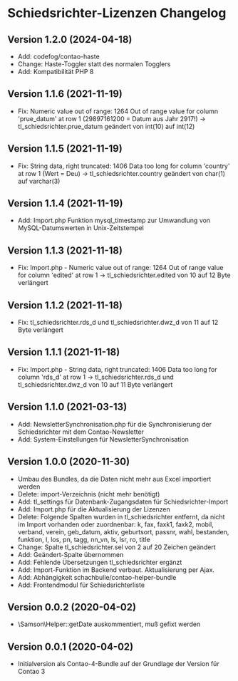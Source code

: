 # Schiedsrichter-Lizenzen Changelog

## Version 1.2.0 (2024-04-18)

* Add: codefog/contao-haste
* Change: Haste-Toggler statt des normalen Togglers
* Add: Kompatibilität PHP 8

## Version 1.1.6 (2021-11-19)

* Fix: Numeric value out of range: 1264 Out of range value for column 'prue_datum' at row 1 (29897161200 = Datum aus Jahr 2917!) -> tl_schiedsrichter.prue_datum geändert von int(10) auf int(12)

## Version 1.1.5 (2021-11-19)

* Fix: String data, right truncated: 1406 Data too long for column 'country' at row 1 (Wert = Deu) -> tl_schiedsrichter.country geändert von char(1) auf varchar(3)

## Version 1.1.4 (2021-11-19)

* Add: Import.php Funktion mysql_timestamp zur Umwandlung von MySQL-Datumswerten in Unix-Zeitstempel

## Version 1.1.3 (2021-11-18)

* Fix: Import.php - Numeric value out of range: 1264 Out of range value for column 'edited' at row 1 -> tl_schiedsrichter.edited von 10 auf 12 Byte verlängert

## Version 1.1.2 (2021-11-18)

* Fix: tl_schiedsrichter.rds_d und tl_schiedsrichter.dwz_d von 11 auf 12 Byte verlängert

## Version 1.1.1 (2021-11-18)

* Fix: Import.php - String data, right truncated: 1406 Data too long for column 'rds_d' at row 1 -> tl_schiedsrichter.rds_d und tl_schiedsrichter.dwz_d von 10 auf 11 Byte verlängert

## Version 1.1.0 (2021-03-13)

* Add: NewsletterSynchronisation.php für die Synchronisierung der Schiedsrichter mit dem Contao-Newsletter
* Add: System-Einstellungen für NewsletterSynchronisation

## Version 1.0.0 (2020-11-30)

* Umbau des Bundles, da die Daten nicht mehr aus Excel importiert werden
* Delete: import-Verzeichnis (nicht mehr benötigt)
* Add: tl_settings für Datenbank-Zugangsdaten für Schiedsrichter-Import
* Add: Import.php für die Aktualisierung der Lizenzen
* Delete: Folgende Spalten wurden in tl_schiedsrichter entfernt, da nicht im Import vorhanden oder zuordnenbar: k, fax, faxk1, faxk2, mobil, verband, verein, geb_datum, aktiv, geburtsort, passnr, wahl, bestanden, funktion, l, los, pn, tagg, nn_vn, ls, lsr, ro, title
* Change: Spalte tl_schiedsrichter.sel von 2 auf 20 Zeichen geändert
* Add: Geändert-Spalte übernommen
* Add: Fehlende Übersetzungen tl_schiedsrichter ergänzt
* Add: Import-Funktion im Backend verbaut. Aktualisierung per Ajax.
* Add: Abhängigkeit schachbulle/contao-helper-bundle
* Add: Frontendmodul für Schiedsrichterliste

## Version 0.0.2 (2020-04-02)

* \Samson\Helper::getDate auskommentiert, muß gefixt werden

## Version 0.0.1 (2020-04-02)

* Initialversion als Contao-4-Bundle auf der Grundlage der Version für Contao 3
